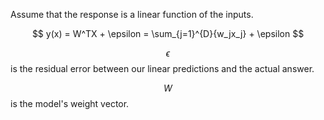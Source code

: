 

Assume that the response is a linear function of the inputs.

$$
y(x) = W^TX + \epsilon = \sum_{j=1}^{D}{w_jx_j} + \epsilon
$$

$$\epsilon$$ is the residual error between our linear predictions and the actual answer.

$$W$$ is the model's weight vector.
